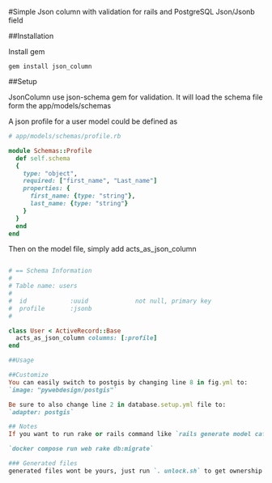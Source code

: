 #Simple Json column with validation for rails and PostgreSQL Json/Jsonb field

##Installation

Install gem

```
gem install json_column
```
##Setup

JsonColumn use json-schema gem for validation. It will load the schema file form the app/models/schemas

A json profile for a user model could be defined as

```ruby
# app/models/schemas/profile.rb

module Schemas::Profile
  def self.schema
  {
    type: "object",
    required: ["first_name", "Last_name"]
    properties: {
      first_name: {type: "string"},
      last_name: {type: "string"}
    }
  }
  end
end
```

Then on the model file, simply add acts_as_json_column

```ruby

# == Schema Information
#
# Table name: users
#
#  id            :uuid             not null, primary key
#  profile       :jsonb
#

class User < ActiveRecord::Base
  acts_as_json_column columns: [:profile]
end

##Usage

##Customize
You can easily switch to postgis by changing line 8 in fig.yml to:
`image: "pywebdesign/postgis"`

Be sure to also change line 2 in database.setup.yml file to:
`adapter: postgis`

## Notes
If you want to run rake or rails command like `rails generate model cafe...` you must do so in the docker container. Just add docker-compose run web before each command like so:

`docker compose run web rake db:migrate`

### Generated files
generated files wont be yours, just run `. unlock.sh` to get ownership after generating them!

